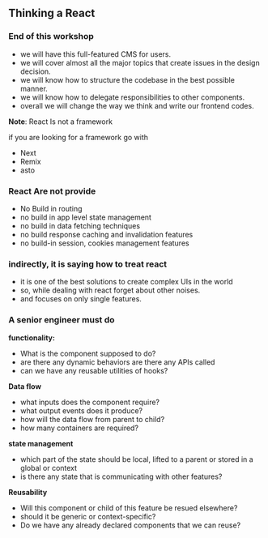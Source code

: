## Thinking a React

### End of this workshop

- we will have this full-featured CMS for users.
- we will cover almost all the major topics that create issues in the design decision.
- we will know how to structure the codebase in the best possible manner.
- we will know how to delegate responsibilities to other components.
- overall we will change the way we think and write our frontend codes.

**Note**: React Is not a framework

if you are looking for a framework go with

- Next
- Remix
- asto

### React Are not provide

- No Build in routing
- no build in app level state management
- no build in data fetching techniques
- no build response caching and invalidation features
- no build-in session, cookies management features

### indirectly, it is saying how to treat react

- it is one of the best solutions to create complex UIs in the world
- so, while dealing with react forget about other noises.
- and focuses on only single features.

### A senior engineer must do

**functionality:**

- What is the component supposed to do?
- are there any dynamic behaviors are there any APIs called
- can we have any reusable utilities of hooks?

**Data flow**

- what inputs does the component require?
- what output events does it produce?
- how will the data flow from parent to child?
- how many containers are required?

**state management**

- which part of the state should be local, lifted to a parent or stored in a global or context
- is there any state that is communicating with other features?

**Reusability**

- Will this component or child of this feature be resued elsewhere?
- should it be generic or context-specific?
- Do we have any already declared components that we can reuse?
